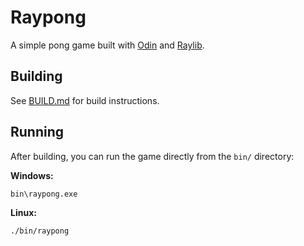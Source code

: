 # Raypong

A simple pong game built with [Odin](https://odin-lang.org/) and [Raylib](https://www.raylib.com/).

## Building

See [BUILD.md](BUILD.md) for build instructions.

## Running

After building, you can run the game directly from the `bin/` directory:

**Windows:**
```cmd
bin\raypong.exe
```

**Linux:**
```bash
./bin/raypong